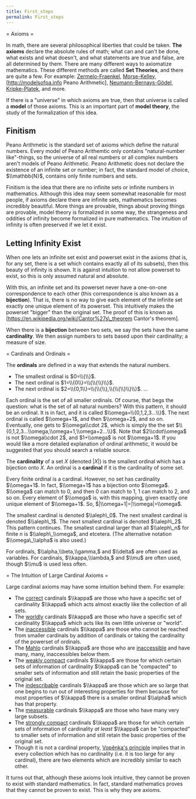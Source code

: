 ```yaml
---
title: First_steps
permalink: First_steps
---
```



= Axioms =

In math, there are several philosophical liberties that could be taken. **The axioms** declare the absolute rules of math; what can and can't be done, what exists and what doesn't, and what statements are true and false, are all determined by them. There are many different ways to axiomatize mathematics. These different methods are called **Set Theories**, and there are quite a few. For example: [Zermelo-Fraenkel](ZFC "ZFC"), [Morse-Kelley](Morse-Kelley "Morse-Kelley"), [http://modelsofpa.info Peano Arithmetic], [Neumann-Bernays-Gödel](NBG "NBG"), [Kripke-Platek](Kripke-Platek "Kripke-Platek"), and more.

If there is a "universe" in which axioms are true, then that universe is called a **model** of those axioms. This is an important part of **model theory**, the study of the formalization of this idea.

## Finitism

Peano Arithmetic is the standard set of axioms which define the natural numbers. Every model of Peano Arithemtic only contains "natural-number like"-things, so the universe of all real numbers or all complex numbers aren't models of Peano Arithmetic. Peano Arithmetic does not declare the existence of an infinite set or number; in fact, the standard model of choice, $\\mathbb{N}$, contains only finite numbers and sets.

Finitism is the idea that there are no infinite sets or infinite numbers in mathematics. Although this idea may seem somewhat reasonable for most people, if axioms declare there are infinite sets, mathematics becomes incredibly beautiful. More things are provable, things about proving things are provable, model theory is formalized in some way, the strangeness and oddities of infinity become formalized in pure mathematics. The intuition of infinity is often preserved if we let it exist.

## Letting Infinity Exist

When one lets an infinite set exist and powerset exist in the axioms (that is, for any set, there is a set which contains exactly all of its subsets), then this beauty of infinity is shown. It is against intuition to not allow powerset to exist, so this is only assumed natural and absolute.

With this, an infinite set and its powerset never have a one-on-one correspondence to each other (this correspondence is also known as a **bijection**). That is, there is no way to give each element of the infinite set exactly one unique element of its powerset. This intuitively makes the powerset "bigger" than the original set. The proof of this is known as [https://en.wikipedia.org/wiki/Cantor%27s\_theorem Cantor's theorem].

When there is a **bijection** between two sets, we say the sets have the same **cardinality**. We then assign numbers to sets based upon their cardinality; a measure of size.

= Cardinals and Ordinals =

The **ordinals** are defined in a way that extends the natural numbers.

-   The smallest ordinal is $0=\\{\\}$.
-   The next ordinal is $1=\\{0\\}=\\{\\{\\}\\}$.
-   The next ordinal is $2=\\{0,1\\}=\\{\\{\\},\\{\\{\\}\\}\\}$.
...

Each ordinal is the set of all smaller ordinals. Of course, that begs the question: what is the set of all natural numbers? With this pattern, it should be an ordinal. It is in fact, and it is called $\\omega=\\{0,1,2,3...\\}$. The next ordinal is called $\\omega+1$, and then $\\omega+2$, and so on. Eventually, one gets to $\\omega\\cdot 2$, which is simply the the set $\\{0,1,2,3...\\omega,\\omega+1,\\omega+2...\\}$. Note that $2\\cdot\\omega$ is not $\\omega\\cdot 2$, and $1+\\omega$ is not $\\omega+1$. If you would like a more detailed explanation of ordinal arithmetic, it would be suggested that you should search a reliable source.

The **cardinality** of a set $X$ (denoted $|X|$) is the smallest ordinal which has a bijection onto $X$. An ordinal is a **cardinal** if it is the cardinality of some set.

Every finite ordinal is a cardinal. However, no set has cardinality $\\omega+1$. In fact, $\\omega+1$ has a bijection onto $\\omega$. $\\omega$ can match to $0$, and then $0$ can match to $1$, $1$ can match to $2$, and so on. Every element of $\\omega$ is, with this mapping, given exactly one unique element of $\\omega+1$. So, $|\\omega+1|=|\\omega|=\\omega$.

The smallest cardinal is denoted $\\aleph\_0$. The next smallest cardinal is denoted $\\aleph\_1$. The next smallest cardinal is denoted $\\aleph\_2$. This pattern continues. The smallest cardinal larger than all $\\aleph\_n$ for finite $n$ is $\\aleph\_\\omega$, and etcetera. (The alternative notation $\\omega\_\\alpha$ is also used.)

For ordinals, $\\alpha,\\beta,\\gamma,$ and $\\delta$ are often used as variables. For cardinals, $\\kappa,\\lambda,$ and $\\mu$ are often used, though $\\mu$ is used less often.

= The Intuition of Large Cardinal Axioms =

Large cardinal axioms may have some intuition behind them. For example:

-   The [correct](Correct "Correct") cardinals $\\kappa$ are those who have a specific set of cardinality $\\kappa$ which acts almost exactly like the collection of all sets.
-   The [worldly](Worldly "Worldly") cardinals $\\kappa$ are those who have a specific set of cardinality $\\kappa$ which acts like its own little universe or "world".
-   The [inaccessible](Inaccessible "Inaccessible") cardinals $\\kappa$ are those who cannot be reached from smaller cardinals by addition of cardinals or taking the cardinality of the powerset of ordinals.
-   The [Mahlo](Mahlo "Mahlo") cardinals $\\kappa$ are those who are [inaccessible](Inaccessible "Inaccessible") and have many, many, inaccessibles below them.
-   The [weakly compact](Weakly_compact "Weakly compact") cardinals $\\kappa$ are those for which certain sets of information of cardinality $\\kappa$ can be "compacted" to smaller sets of information and still retain the basic properties of the original set.
-   The [indescribable](Indescribable "Indescribable") cardinals $\\kappa$ are those which are so large that one begins to run out of interesting properties for them because for most properties of $\\kappa$ there is a smaller ordinal $\\alpha$ which has that property.
-   The [measurable](Measurable "Measurable") cardinals $\\kappa$ are those who have many very large subsets.
-   The [strongly compact](Strongly_compact "Strongly compact")  cardinals $\\kappa$ are those for which certain sets of information of cardinality *at least* $\\kappa$ can be "compacted" to smaller sets of information and still retain the basic properties of the original set.
-   Though it is not a cardinal property, [Vopěnka's principle](Vopenka "Vopenka") implies that in every collection which has no cardinality (i.e. it is too large for any cardinal), there are two elements which are incredibly similar to each other.

It turns out that, although these axioms look intuitive, they cannot be proven to exist with standard mathematics. In fact, standard mathematics proves that they cannot be proven to exist. This is why they are axioms.

